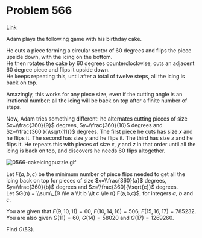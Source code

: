 # Problem 566

[Link](https://projecteuler.net/problem=566)

Adam plays the following game with his birthday cake.

He cuts a piece forming a circular sector of $60$ degrees and flips the piece upside down, with the icing on the bottom.  
He then rotates the cake by $60$ degrees counterclockwise, cuts an adjacent $60$ degree piece and flips it upside down.  
He keeps repeating this, until after a total of twelve steps, all the icing is back on top.

Amazingly, this works for any piece size, even if the cutting angle is an irrational number: all the icing will be back on top after a finite number of steps.

Now, Adam tries something different: he alternates cutting pieces of size $x=\\frac{360}{9}$ degrees, $y=\\frac{360}{10}$ degrees and $z=\\frac{360 }{\\sqrt{11}}$ degrees. The first piece he cuts has size $x$ and he flips it. The second has size $y$ and he flips it. The third has size $z$ and he flips it. He repeats this with pieces of size $x$, $y$ and $z$ in that order until all the icing is back on top, and discovers he needs $60$ flips altogether.

![0566-cakeicingpuzzle.gif](resources/images/0566-cakeicingpuzzle.gif?1678992057)

Let $F(a, b, c)$ be the minimum number of piece flips needed to get all the icing back on top for pieces of size $x=\\frac{360}{a}$ degrees, $y=\\frac{360}{b}$ degrees and $z=\\frac{360}{\\sqrt{c}}$ degrees.  
Let $G(n) = \\sum\_{9 \\le a \\lt b \\lt c \\le n} F(a,b,c)$, for integers $a$, $b$ and $c$.

You are given that $F(9, 10, 11) = 60$, $F(10, 14, 16) = 506$, $F(15, 16, 17) = 785232$.  
You are also given $G(11) = 60$, $G(14) = 58020$ and $G(17) = 1269260$.

Find $G(53)$.